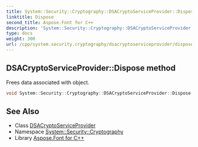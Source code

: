 ```yaml
---
title: System::Security::Cryptography::DSACryptoServiceProvider::Dispose method
linktitle: Dispose
second_title: Aspose.Font for C++
description: 'System::Security::Cryptography::DSACryptoServiceProvider::Dispose method. Frees data associated with object in C++.'
type: docs
weight: 300
url: /cpp/system.security.cryptography/dsacryptoserviceprovider/dispose/
---
```

## DSACryptoServiceProvider::Dispose method


Frees data associated with object.

```cpp
void System::Security::Cryptography::DSACryptoServiceProvider::Dispose() override
```

## See Also

* Class [DSACryptoServiceProvider](../)
* Namespace [System::Security::Cryptography](../../)
* Library [Aspose.Font for C++](../../../)

